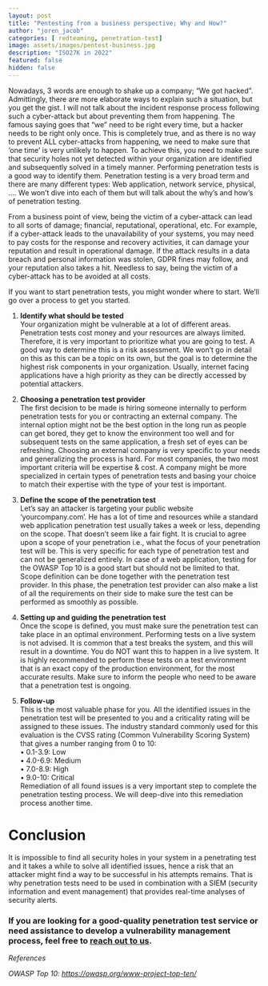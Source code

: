 ```yaml
---
layout: post
title: "Pentesting from a business perspective; Why and How?"
author: "joren_jacob"
categories: [ redteaming, penetration-test]
image: assets/images/pentest-business.jpg
description: "ISO27K in 2022"
featured: false
hidden: false
---
```


Nowadays, 3 words are enough to shake up a company; “We got hacked”. Admittingly, there are more elaborate ways to explain such a situation, but you get the gist. I will not talk about the incident response process following such a cyber-attack but about preventing them from happening. The famous saying goes that “we” need to be right every time, but a hacker needs to be right only once. This is completely true, and as there is no way to prevent ALL cyber-attacks from happening, we need to make sure that ‘one time’ is very unlikely to happen.
To achieve this, you need to make sure that security holes not yet detected within your organization are identified and subsequently solved in a timely manner. Performing penetration tests is a good way to identify them. Penetration testing is a very broad term and there are many different types: Web application, network service, physical, …. We won’t dive into each of them but will talk about the why’s and how’s of penetration testing. <br>

From a business point of view, being the victim of a cyber-attack can lead to all sorts of damage; financial, reputational, operational, etc. For example, if a cyber-attack leads to the unavailability of your systems, you may need to pay costs for the response and recovery activities, it can damage your reputation and result in operational damage. If the attack results in a data breach and personal information was stolen, GDPR fines may follow, and your reputation also takes a hit. Needless to say, being the victim of a cyber-attack has to be avoided at all costs. <br>

If you want to start penetration tests, you might wonder where to start. We’ll go over a process to get you started. <br>

1. **Identify what should be tested** <br>
Your organization might be vulnerable at a lot of different areas. Penetration tests cost money and your resources are always limited. Therefore, it is very important to prioritize what you are going to test. A good way to determine this is a risk assessment. We won’t go in detail on this as this can be a topic on its own, but the goal is to determine the highest risk components in your organization. Usually, internet facing applications have a high priority as they can be directly accessed by potential attackers.

2. **Choosing a penetration test provider** <br>
The first decision to be made is hiring someone internally to perform penetration tests for you or contracting an external company. The internal option might not be the best option in the long run as people can get bored, they get to know the environment too well and for subsequent tests on the same application, a fresh set of eyes can be refreshing. Choosing an external company is very specific to your needs and generalizing the process is hard. For most companies, the two most important criteria will be expertise & cost. A company might be more specialized in certain types of penetration tests and basing your choice to match their expertise with the type of your test is important. 

3. **Define the scope of the penetration test** <br>
Let’s say an attacker is targeting your public website ‘yourcompany.com’. He has a lot of time and resources while a standard web application penetration test usually takes a week or less, depending on the scope. That doesn’t seem like a fair fight. It is crucial to agree upon a scope of your penetration i.e., what the focus of your penetration test will be. This is very specific for each type of penetration test and can not be generalized entirely. In case of a web application, testing for the OWASP Top 10 is a good start but should not be limited to that. Scope definition can be done together with the penetration test provider. In this phase, the penetration test provider can also make a list of all the requirements on their side to make sure the test can be performed as smoothly as possible.

4. **Setting up and guiding the penetration test** <br>
Once the scope is defined, you must make sure the penetration test can take place in an optimal environment. Performing tests on a live system is not advised. It is common that a test breaks the system, and this will result in a downtime. You do NOT want this to happen in a live system. It is highly recommended to perform these tests on a test environment that is an exact copy of the production environment, for the most accurate results. Make sure to inform the people who need to be aware that a penetration test is ongoing.

5. **Follow-up** <br>
This is the most valuable phase for you. All the identified issues in the penetration test will be presented to you and a criticality rating will be assigned to these issues. The industry standard commonly used for this evaluation is the CVSS rating (Common Vulnerability Scoring System) that gives a number ranging from 0 to 10: <br>
•	0.1-3.9: Low<br>
•	4.0-6.9: Medium<br>
•	7.0-8.9: High<br>
•	9.0-10: Critical<br>
Remediation of all found issues is a very important step to complete the penetration testing process. We will deep-dive into this remediation process another time.

# Conclusion
It is impossible to find all security holes in your system in a penetrating test and it takes a while to solve all identified issues, hence a risk that an attacker might find a way to be successful in his attempts remains.  That is why penetration tests need to be used in combination with a SIEM (security information and event management) that provides real-time analyses of security alerts. 

### If you are looking for a good-quality penetration test service or need assistance to develop a vulnerability management process, feel free to [reach out to us](https://www.ordina.be/diensten/security-and-privacy/).

*References*

*OWASP Top 10:	https://owasp.org/www-project-top-ten/*